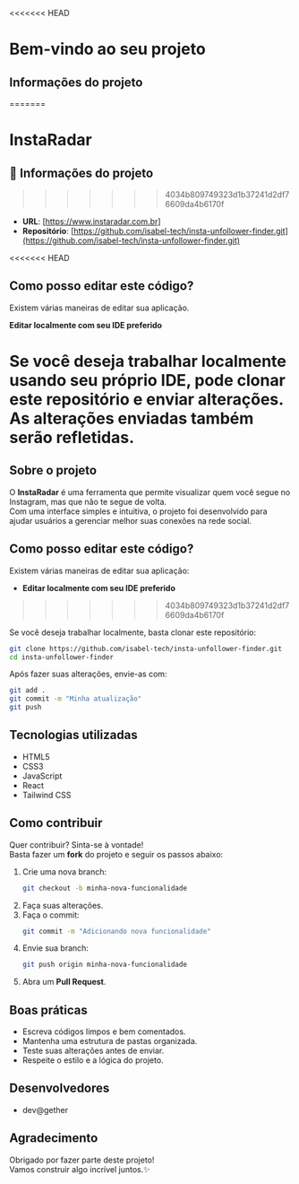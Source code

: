 <<<<<<< HEAD
# Bem-vindo ao seu projeto

## Informações do projeto
=======
# InstaRadar

## 📄 Informações do projeto
>>>>>>> 4034b809749323d1b37241d2df76609da4b6170f

- **URL**: [https://www.instaradar.com.br]
- **Repositório**: [https://github.com/isabel-tech/insta-unfollower-finder.git](https://github.com/isabel-tech/insta-unfollower-finder.git)

<<<<<<< HEAD
## Como posso editar este código?

Existem várias maneiras de editar sua aplicação.

**Editar localmente com seu IDE preferido**

Se você deseja trabalhar localmente usando seu próprio IDE, pode clonar este repositório e enviar alterações. As alterações enviadas também serão refletidas.
=======

## Sobre o projeto

O **InstaRadar** é uma ferramenta que permite visualizar quem você segue no Instagram, mas que não te segue de volta.  
Com uma interface simples e intuitiva, o projeto foi desenvolvido para ajudar usuários a gerenciar melhor suas conexões na rede social.


## Como posso editar este código?

Existem várias maneiras de editar sua aplicação:

- **Editar localmente com seu IDE preferido**
>>>>>>> 4034b809749323d1b37241d2df76609da4b6170f

Se você deseja trabalhar localmente, basta clonar este repositório:

```bash
git clone https://github.com/isabel-tech/insta-unfollower-finder.git
cd insta-unfollower-finder
```

Após fazer suas alterações, envie-as com:

```bash
git add .
git commit -m "Minha atualização"
git push
```

## Tecnologias utilizadas

- HTML5
- CSS3
- JavaScript
- React
- Tailwind CSS


## Como contribuir

Quer contribuir? Sinta-se à vontade!  
Basta fazer um **fork** do projeto e seguir os passos abaixo:

1. Crie uma nova branch:
   ```bash
   git checkout -b minha-nova-funcionalidade
   ```
2. Faça suas alterações.
3. Faça o commit:
   ```bash
   git commit -m "Adicionando nova funcionalidade"
   ```
4. Envie sua branch:
   ```bash
   git push origin minha-nova-funcionalidade
   ```
5. Abra um **Pull Request**.


## Boas práticas

- Escreva códigos limpos e bem comentados.
- Mantenha uma estrutura de pastas organizada.
- Teste suas alterações antes de enviar.
- Respeite o estilo e a lógica do projeto.


## Desenvolvedores

- dev@gether


## Agradecimento

Obrigado por fazer parte deste projeto!  
Vamos construir algo incrível juntos.✨

